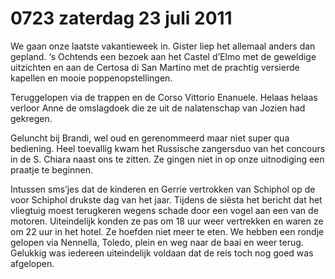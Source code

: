 # 0723 zaterdag 23 juli 2011
We gaan onze laatste vakantieweek in. Gister liep het allemaal anders dan gepland. ‘s Ochtends een bezoek aan het Castel d’Elmo met de geweldige uitzichten en aan de Certosa di San Martino met de prachtig versierde kapellen en mooie poppenopstellingen.

Teruggelopen via de trappen en de Corso Vittorio Enanuele. Helaas helaas verloor Anne de omslagdoek die ze uit de nalatenschap van Jozien had gekregen.

Geluncht bij Brandi, wel oud en gerenommeerd maar niet super qua bediening. Heel toevallig kwam het Russische zangersduo van het concours in de S. Chiara naast ons te zitten. Ze gingen niet in op onze uitnodiging een praatje te beginnen.

Intussen sms’jes dat de kinderen en Gerrie vertrokken van Schiphol op de voor Schiphol drukste dag van het jaar. Tijdens de siësta het bericht dat het vliegtuig moest terugkeren wegens schade door een vogel aan een van de motoren. Uiteindelijk konden ze pas om 18 uur weer vertrekken en waren ze om 22 uur in het hotel. Ze hoefden niet meer te eten. We hebben een rondje gelopen via Nennella, Toledo, plein en weg naar de baai en weer terug. Gelukkig was iedereen uiteindelijk voldaan dat de reis toch nog goed was afgelopen.